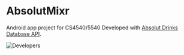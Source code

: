 # AbsolutMixr
Android app project for CS4540/5540
Developed with [Absolut Drinks Database API](https://addb.absolutdrinks.com/docs/). 

![Developers](http://i.imgur.com/00HKerp.png)
